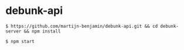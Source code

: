 # debunk-api


```
$ https://github.com/martijn-benjamin/debunk-api.git && cd debunk-server && npm install 

$ npm start
```